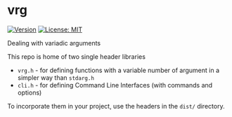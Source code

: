 # vrg

[![Version](https://img.shields.io/badge/version-0.5.013%20RC-blue.svg)](https://repo.dentato.com/vrg)
[![License: MIT](https://img.shields.io/badge/License-MIT-green.svg)](LICENSE)

Dealing with variadic arguments

This repo is home of two single header libraries 

  - `vrg.h` - for defining functions with a variable number of argument in a simpler way than `stdarg.h`
  - `cli.h` - for defining Command Line Interfaces (with commands and options)

To incorporate them in your project, use the headers in the `dist/` directory.
